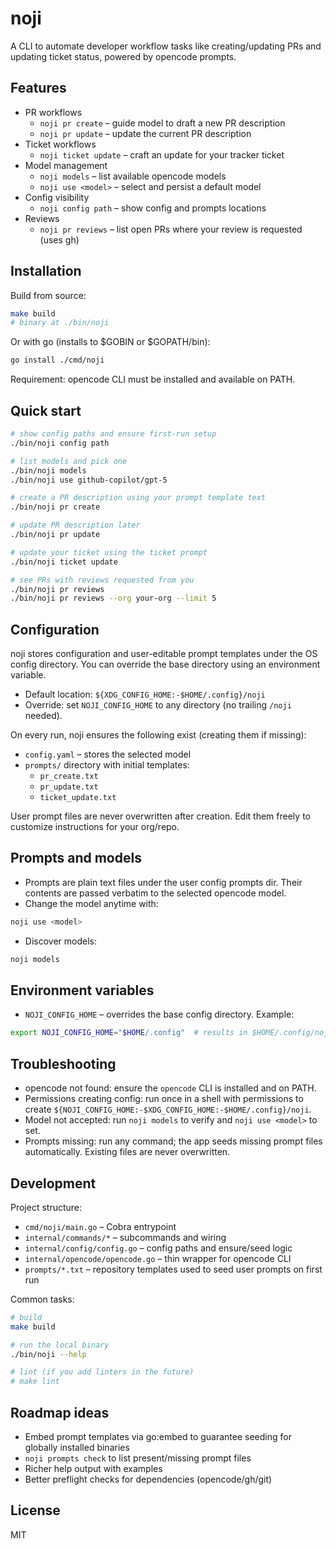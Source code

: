 # noji

A CLI to automate developer workflow tasks like creating/updating PRs and updating ticket status, powered by opencode prompts.

## Features

- PR workflows
  - `noji pr create` – guide model to draft a new PR description
  - `noji pr update` – update the current PR description
- Ticket workflows
  - `noji ticket update` – craft an update for your tracker ticket
- Model management
  - `noji models` – list available opencode models
  - `noji use <model>` – select and persist a default model
- Config visibility
  - `noji config path` – show config and prompts locations
- Reviews
  - `noji pr reviews` – list open PRs where your review is requested (uses gh)

## Installation

Build from source:

```sh
make build
# binary at ./bin/noji
```

Or with go (installs to $GOBIN or $GOPATH/bin):

```sh
go install ./cmd/noji
```

Requirement: opencode CLI must be installed and available on PATH.

## Quick start

```sh
# show config paths and ensure first-run setup
./bin/noji config path

# list models and pick one
./bin/noji models
./bin/noji use github-copilot/gpt-5

# create a PR description using your prompt template text
./bin/noji pr create

# update PR description later
./bin/noji pr update

# update your ticket using the ticket prompt
./bin/noji ticket update

# see PRs with reviews requested from you
./bin/noji pr reviews
./bin/noji pr reviews --org your-org --limit 5
```

## Configuration

noji stores configuration and user-editable prompt templates under the OS config directory. You can override the base directory using an environment variable.

- Default location: `${XDG_CONFIG_HOME:-$HOME/.config}/noji`
- Override: set `NOJI_CONFIG_HOME` to any directory (no trailing `/noji` needed).

On every run, noji ensures the following exist (creating them if missing):

- `config.yaml` – stores the selected model
- `prompts/` directory with initial templates:
  - `pr_create.txt`
  - `pr_update.txt`
  - `ticket_update.txt`

User prompt files are never overwritten after creation. Edit them freely to customize instructions for your org/repo.

## Prompts and models

- Prompts are plain text files under the user config prompts dir. Their contents are passed verbatim to the selected opencode model.
- Change the model anytime with:

```sh
noji use <model>
```

- Discover models:

```sh
noji models
```

## Environment variables

- `NOJI_CONFIG_HOME` – overrides the base config directory. Example:

```sh
export NOJI_CONFIG_HOME="$HOME/.config"  # results in $HOME/.config/noji
```

## Troubleshooting

- opencode not found: ensure the `opencode` CLI is installed and on PATH.
- Permissions creating config: run once in a shell with permissions to create `${NOJI_CONFIG_HOME:-$XDG_CONFIG_HOME:-$HOME/.config}/noji`.
- Model not accepted: run `noji models` to verify and `noji use <model>` to set.
- Prompts missing: run any command; the app seeds missing prompt files automatically. Existing files are never overwritten.

## Development

Project structure:

- `cmd/noji/main.go` – Cobra entrypoint
- `internal/commands/*` – subcommands and wiring
- `internal/config/config.go` – config paths and ensure/seed logic
- `internal/opencode/opencode.go` – thin wrapper for opencode CLI
- `prompts/*.txt` – repository templates used to seed user prompts on first run

Common tasks:

```sh
# build
make build

# run the local binary
./bin/noji --help

# lint (if you add linters in the future)
# make lint
```

## Roadmap ideas

- Embed prompt templates via go:embed to guarantee seeding for globally installed binaries
- `noji prompts check` to list present/missing prompt files
- Richer help output with examples
- Better preflight checks for dependencies (opencode/gh/git)

## License

MIT
